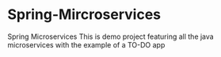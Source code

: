 # Spring-Mircroservices
Spring Microservices
This is demo project featuring all the java microservices with the example of a TO-DO app 
